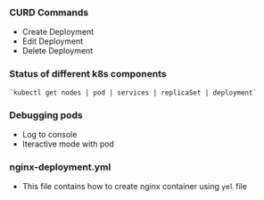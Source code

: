 ### CURD Commands

- Create Deployment
- Edit Deployment
- Delete Deployment

### Status of different k8s components

    `kubectl get nodes | pod | services | replicaSet | deployment`

### Debugging pods

- Log to console
- Iteractive mode with pod

### nginx-deployment.yml

- This file contains how to create nginx container using `yml` file
